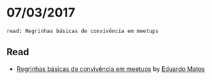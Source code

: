 # 07/03/2017
`read: Regrinhas básicas de convivência em meetups`

## Read
- [Regrinhas básicas de convivência em meetups](https://medium.com/@eduardojmatos/regrinhas-b%C3%A1sicas-de-conviv%C3%AAncia-em-meetups-89fde78b41d5#.u0mppbv00) by [Eduardo Matos](https://github.com/eduardojmatos)
